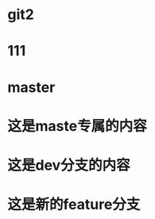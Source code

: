 <!--
 * @Author: your name
 * @Date: 2021-07-17 10:28:27
 * @LastEditTime: 2021-07-18 11:37:44
 * @LastEditors: Please set LastEditors
 * @Description: In User Settings Edit
 * @FilePath: /git2/README.md
-->
# git2


# 111

# master

# 这是maste专属的内容

# 这是dev分支的内容

# 这是新的feature分支